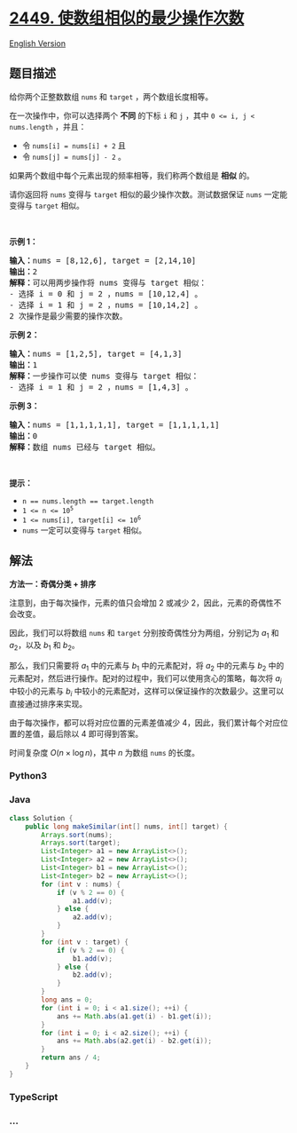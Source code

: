 # [2449. 使数组相似的最少操作次数](https://leetcode.cn/problems/minimum-number-of-operations-to-make-arrays-similar)

[English Version](/solution/2400-2499/2449.Minimum%20Number%20of%20Operations%20to%20Make%20Arrays%20Similar/README_EN.md)

## 题目描述

<!-- 这里写题目描述 -->

<p>给你两个正整数数组&nbsp;<code>nums</code> 和&nbsp;<code>target</code>&nbsp;，两个数组长度相等。</p>

<p>在一次操作中，你可以选择两个 <strong>不同</strong>&nbsp;的下标&nbsp;<code>i</code> 和&nbsp;<code>j</code>&nbsp;，其中&nbsp;<code>0 &lt;= i, j &lt; nums.length</code>&nbsp;，并且：</p>

<ul>
	<li>令&nbsp;<code>nums[i] = nums[i] + 2</code>&nbsp;且</li>
	<li>令&nbsp;<code>nums[j] = nums[j] - 2</code>&nbsp;。</li>
</ul>

<p>如果两个数组中每个元素出现的频率相等，我们称两个数组是 <strong>相似</strong>&nbsp;的。</p>

<p>请你返回将 <code>nums</code>&nbsp;变得与 <code>target</code>&nbsp;相似的最少操作次数。测试数据保证 <code>nums</code>&nbsp;一定能变得与 <code>target</code>&nbsp;相似。</p>

<p>&nbsp;</p>

<p><strong>示例 1：</strong></p>

<pre>
<b>输入：</b>nums = [8,12,6], target = [2,14,10]
<b>输出：</b>2
<b>解释：</b>可以用两步操作将 nums 变得与 target 相似：
- 选择 i = 0 和 j = 2 ，nums = [10,12,4] 。
- 选择 i = 1 和 j = 2 ，nums = [10,14,2] 。
2 次操作是最少需要的操作次数。
</pre>

<p><strong>示例 2：</strong></p>

<pre>
<b>输入：</b>nums = [1,2,5], target = [4,1,3]
<b>输出：</b>1
<b>解释：</b>一步操作可以使 nums 变得与 target 相似：
- 选择 i = 1 和 j = 2 ，nums = [1,4,3] 。
</pre>

<p><strong>示例 3：</strong></p>

<pre>
<b>输入：</b>nums = [1,1,1,1,1], target = [1,1,1,1,1]
<b>输出：</b>0
<b>解释：</b>数组 nums 已经与 target 相似。
</pre>

<p>&nbsp;</p>

<p><strong>提示：</strong></p>

<ul>
	<li><code>n == nums.length == target.length</code></li>
	<li><code>1 &lt;= n &lt;= 10<sup>5</sup></code></li>
	<li><code>1 &lt;= nums[i], target[i] &lt;= 10<sup>6</sup></code></li>
	<li><code>nums</code>&nbsp;一定可以变得与&nbsp;<code>target</code> 相似。</li>
</ul>

## 解法

<!-- 这里可写通用的实现逻辑 -->

**方法一：奇偶分类 + 排序**

注意到，由于每次操作，元素的值只会增加 $2$ 或减少 $2$，因此，元素的奇偶性不会改变。

因此，我们可以将数组 `nums` 和 `target` 分别按奇偶性分为两组，分别记为 $a_1$ 和 $a_2$，以及 $b_1$ 和 $b_2$。

那么，我们只需要将 $a_1$ 中的元素与 $b_1$ 中的元素配对，将 $a_2$ 中的元素与 $b_2$ 中的元素配对，然后进行操作。配对的过程中，我们可以使用贪心的策略，每次将 $a_i$ 中较小的元素与 $b_i$ 中较小的元素配对，这样可以保证操作的次数最少。这里可以直接通过排序来实现。

由于每次操作，都可以将对应位置的元素差值减少 $4$，因此，我们累计每个对应位置的差值，最后除以 $4$ 即可得到答案。

时间复杂度 $O(n\times \log n)$，其中 $n$ 为数组 `nums` 的长度。

<!-- tabs:start -->

### **Python3**

<!-- 这里可写当前语言的特殊实现逻辑 -->



### **Java**

<!-- 这里可写当前语言的特殊实现逻辑 -->

```java
class Solution {
    public long makeSimilar(int[] nums, int[] target) {
        Arrays.sort(nums);
        Arrays.sort(target);
        List<Integer> a1 = new ArrayList<>();
        List<Integer> a2 = new ArrayList<>();
        List<Integer> b1 = new ArrayList<>();
        List<Integer> b2 = new ArrayList<>();
        for (int v : nums) {
            if (v % 2 == 0) {
                a1.add(v);
            } else {
                a2.add(v);
            }
        }
        for (int v : target) {
            if (v % 2 == 0) {
                b1.add(v);
            } else {
                b2.add(v);
            }
        }
        long ans = 0;
        for (int i = 0; i < a1.size(); ++i) {
            ans += Math.abs(a1.get(i) - b1.get(i));
        }
        for (int i = 0; i < a2.size(); ++i) {
            ans += Math.abs(a2.get(i) - b2.get(i));
        }
        return ans / 4;
    }
}
```









### **TypeScript**



### **...**

```

```


